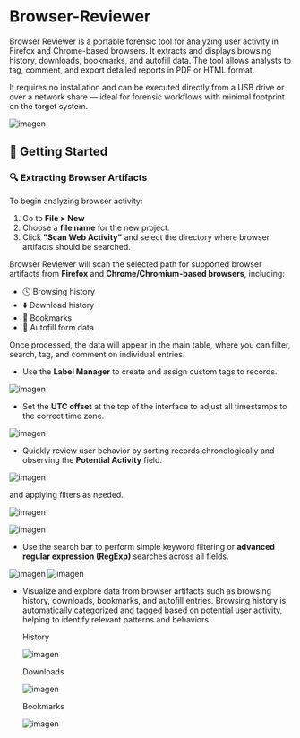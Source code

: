 # Browser-Reviewer
Browser Reviewer is a portable forensic tool for analyzing user activity in Firefox and Chrome-based browsers. It extracts and displays browsing history, downloads, bookmarks, and autofill data. The tool allows analysts to tag, comment, and export detailed reports in PDF or HTML format.

It requires no installation and can be executed directly from a USB drive or over a network share — ideal for forensic workflows with minimal footprint on the target system.

![imagen](https://github.com/user-attachments/assets/3395cf20-1b7f-472b-8dee-7622d6876262)


## 🚀 Getting Started

### 🔍 Extracting Browser Artifacts

To begin analyzing browser activity:

1. Go to **File > New**
2. Choose a **file name** for the new project.
3. Click **"Scan Web Activity"** and select the directory where browser artifacts should be searched.

Browser Reviewer will scan the selected path for supported browser artifacts from **Firefox** and **Chrome/Chromium-based browsers**, including:

- 🕓 Browsing history  
- ⬇️ Download history  
- 🔖 Bookmarks  
- 🧠 Autofill form data  

Once processed, the data will appear in the main table, where you can filter, search, tag, and comment on individual entries.

- Use the **Label Manager** to create and assign custom tags to records.

![imagen](https://github.com/user-attachments/assets/fd3b890a-2476-4573-8547-fb9d6ace97d1)


- Set the **UTC offset** at the top of the interface to adjust all timestamps to the correct time zone.


![imagen](https://github.com/user-attachments/assets/ca1c4145-2d7f-4a24-b35f-04b0cd240264)

- Quickly review user behavior by sorting records chronologically and observing the **Potential Activity** field.

![imagen](https://github.com/user-attachments/assets/fe83af66-cc8f-4290-8b9b-540c491f33a9)

  and applying filters as needed.
  

![imagen](https://github.com/user-attachments/assets/db3c666d-f886-4513-a7b7-ee7c3810532a)
  

![imagen](https://github.com/user-attachments/assets/0dca8f1e-cafb-44ce-85e0-ae70f752f57b)



- Use the search bar to perform simple keyword filtering or **advanced regular expression (RegExp)** searches across all fields.


![imagen](https://github.com/user-attachments/assets/435882ed-ab08-4838-ab7b-82d35d2861f6)
![imagen](https://github.com/user-attachments/assets/53f3262e-ddb3-4749-a170-571f27a29823)

- Visualize and explore data from browser artifacts such as browsing history, downloads, bookmarks, and autofill entries. Browsing history is automatically categorized and tagged based on potential user activity, helping to identify relevant patterns and behaviors.

  History

  ![imagen](https://github.com/user-attachments/assets/5444bbc6-4ccd-452f-81bc-d386b8edcafa)

  Downloads

  ![imagen](https://github.com/user-attachments/assets/14a269fd-c90c-4153-9a3a-394f9b6ea897)

  Bookmarks

  ![imagen](https://github.com/user-attachments/assets/753dae17-b663-4420-a3df-64dc937cfa08)

  




  

